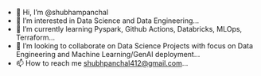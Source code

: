 - 👋 Hi, I’m @shubhampanchal
- 👀 I’m interested in Data Science and Data Engineering...
- 🌱 I’m currently learning Pyspark, Github Actions, Databricks, MLOps, Terraform...
- 💞️ I’m looking to collaborate on Data Science Projects with focus on Data Engineering and Machine Learning/GenAI deployment...
- 📫 How to reach me shubhpanchal412@gmail.com...

<!---
shubhampanchal76/shubhampanchal76 is a ✨ special ✨ repository because its `README.md` (this file) appears on your GitHub profile.
You can click the Preview link to take a look at your changes.
--->
